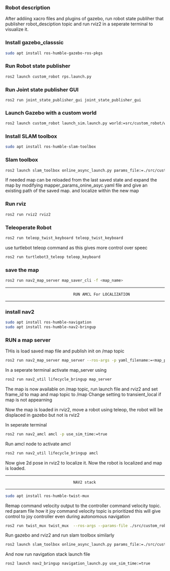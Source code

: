 ### Robot description 
After addiing xacro files and plugins of gazebo, run robot state publiher that publisher robot_desciption topic and run rviz2 in a seperate terminal to visualize it.


### Install gazebo_classsic

```bash
sudo apt install ros-humble-gazebo-ros-pkgs
```

### Run Robot state publisher
```bash
ros2 launch custom_robot rps.launch.py
```

### Run Joint state publisher GUI 
```ros2 run joint_state_publisher_gui joint_state_publisher_gui ```

### Launch Gazebo with a custom world
```bash
ros2 launch custom_robot launch_sim.launch.py world:=src/custom_robot/worlds/custom_world.world 
```

### Install SLAM toolbox
```bash
sudo apt install ros-humble-slam-toolbox
```


### Slam toolbox
```bash
ros2 launch slam_toolbox online_async_launch.py params_file:=./src/custom_robot/config/mapper_params_online_async.yaml use_sim_time:=true
```
If needed map can be reloaded from the last saved state and expand the map by modifying mapper_params_onine_asyc.yaml file 
and give an existing path of the saved map. and localize within the new map


### Run rviz
```bash
ros2 run rviz2 rviz2 
```

### Teleoperate Robot
```bash
ros2 run teleop_twist_keyboard teleop_twist_keyboard
```

use turtlebot teleop command as this gives more control over speec
```bash
ros2 run turtlebot3_teleop teleop_keyboard 
```

### save the map
```bash
ros2 run nav2_map_server map_saver_cli -f <map_name>
```

---------------------------------------------------------------------------
                                  RUN AMCL For LOCALIZATION
---------------------------------------------------------------------------

### install nav2
```bash
sudo apt install ros-humble-navigation
sudo apt install ros-humble-nav2-bringup
```


### RUN a map server

THis is load saved map file and publish init on /map topic

```bash
ros2 run nav2_map_server map_server --ros-args -p yaml_filename:=<map_path> 
```

In a seperate terminal activate map_server using
```bash
ros2 run nav2_util lifecycle_bringup map_server
```
The map is now available on /map topic, run launch file and rviz2 and set frame_id to map and map topic to /map
Change setting to transient_local if map is not appearning 

Now the map is loaded in rviz2, move a robot using teleop, the robot will be displaced in gazebo but not is rviz2 

In seperate terminal 
```bash
ros2 run nav2_amcl amcl -p use_sim_time:=true
```
Run amcl node to activate amcl 
```bash
ros2 run nav2_util lifecycle_bringup amcl
```

Now give 2d pose in rviz2 to localize it. Now the robot is localized and map is loaded.


---------------------------------------------------------------------------
                                  NAV2 stack
---------------------------------------------------------------------------

```bash
sudo apt install ros-humble-twist-mux
```
Remap command velocity output to the controller command velocity topic. red param file how it joy command velocity topic is prioritized 
this will give control to joy controller even during autonomous navigation 
```bash
ros2 run twist_mux twist_mux  --ros-args --params-file ./src/custom_robot/config/twist_mux.yaml -r cmd_vel_out:=diff_cont/cmd_vel_unstamped 
```

Run gazebo and rviz2 and run slam toolbox similarly

```bash
ros2 launch slam_toolbox online_async_launch.py params_file:=./src/custom_robot/config/mapper_params_online_async.yaml use_sim_time:=true
```

And now run navigation stack launch file 
```bash
ros2 launch nav2_bringup navigation_launch.py use_sim_time:=true
```